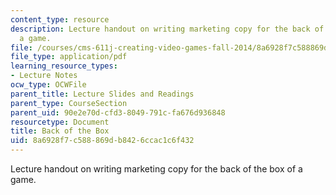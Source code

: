 ```yaml
---
content_type: resource
description: Lecture handout on writing marketing copy for the back of the box of
  a game.
file: /courses/cms-611j-creating-video-games-fall-2014/8a6928f7c588869db8426ccac1c6f432_MITCMS_611JF14_Back_Of_Box.pdf
file_type: application/pdf
learning_resource_types:
- Lecture Notes
ocw_type: OCWFile
parent_title: Lecture Slides and Readings
parent_type: CourseSection
parent_uid: 90e2e70d-cfd3-8049-791c-fa676d936848
resourcetype: Document
title: Back of the Box
uid: 8a6928f7-c588-869d-b842-6ccac1c6f432
---
```

Lecture handout on writing marketing copy for the back of the box of a game.

